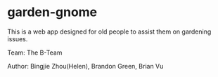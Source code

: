# garden-gnome

This is a web app designed for old people to assist them on gardening issues.

Team: The B-Team

Author: Bingjie Zhou(Helen), Brandon Green, Brian Vu

